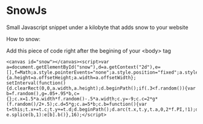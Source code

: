SnowJs
======

Small Javascript snippet under a kilobyte that adds snow to your website

How to snow:

Add this piece of code right after the begining of your &lt;body&gt; tag

```
<canvas id="snow"></canvas><script>var a=document.getElementById("snow"),d=a.getContext("2d"),e=[],f=Math;a.style.pointerEvents="none";a.style.position="fixed";a.style.width="100vw";a.style.height="100vh";a.height=a.offsetHeight;a.width=a.offsetWidth;window.onresize=function(){a.height=a.offsetHeight;a.width=a.offsetWidth}; setInterval(function(){d.clearRect(0,0,a.width,a.height);d.beginPath();if(.3<f.random()){var b=f.random(),g=.05+.95*b,c={};c.x=1.5*a.width*f.random()-.5*a.width;c.y=-9;c.c=2*g*(f.random()/2+.5);c.d=5*g;c.a=5*b;c.b=function(){var t=this;t.x+=t.c;t.y+=t.d;d.beginPath();d.arc(t.x,t.y,t.a,0,2*f.PI,!1);d.fillStyle="#FFF";d.fill()};e.push(c)}for(b=0;b<e.length;b++)e[b].y>a.height?e.splice(b,1):e[b].b()},16);</script>
```
